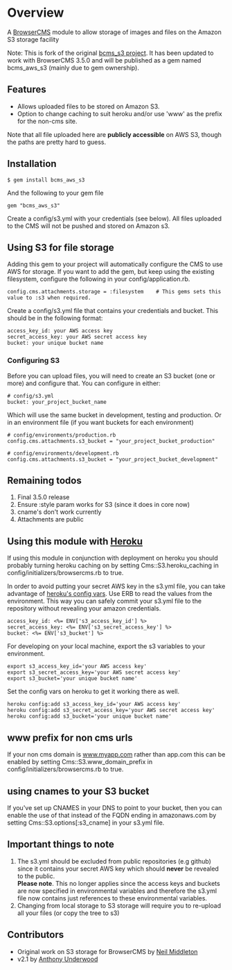 # Overview

A [BrowserCMS](http://www.browsercms.org) module to allow storage of images and files on the Amazon S3 storage facility

Note: This is fork of the original [bcms_s3 project](https://github.com/aunderwo/bcms_s3). It has been updated to work with BrowserCMS 3.5.0 and will be published as a gem named bcms_aws_s3 (mainly due to gem ownership).

## Features

* Allows uploaded files to be stored on Amazon S3. 
* Option to change caching to suit heroku and/or use 'www' as the prefix for the non-cms site.

Note that all file uploaded here are **publicly accessible** on AWS S3, though the paths are pretty hard to guess.

## Installation

	$ gem install bcms_aws_s3

And the following to your gem file
	
	gem "bcms_aws_s3"

Create a config/s3.yml with your credentials (see below). All files uploaded to the CMS will not be pushed and stored on Amazon s3.

## Using S3 for file storage

Adding this gem to your project will automatically configure the CMS to use AWS for storage. If you want to add the gem, but keep using the existing filesystem, configure the following in your config/application.rb.

    config.cms.attachments.storage = :filesystem	# This gems sets this value to :s3 when required.

Create a config/s3.yml file that contains your credentials and bucket. This should be in the following format:

    access_key_id: your AWS access key
    secret_access_key: your AWS secret access key
    bucket: your unique bucket name

### Configuring S3

Before you can upload files, you will need to create an S3 bucket (one or more) and configure that. You can configure in either:
	
	# config/s3.yml 
	bucket: your_project_bucket_name

Which will use the same bucket in development, testing and production. Or in an environment file (if you want buckets for each environment)

	# config/environments/production.rb
	config.cms.attachments.s3_bucket = "your_project_bucket_production"
	
	# config/environments/development.rb
	config.cms.attachments.s3_bucket = "your_project_bucket_development"

## Remaining todos

1. Final 3.5.0 release 
1. Ensure :style param works for S3 (since it does in core now)
1. cname's don't work currently
1. Attachments are public

## Using this module with [Heroku](http://heroku.com)

If using this module in conjunction with deployment on heroku you should probably turning heroku caching on by setting Cms::S3.heroku_caching in config/initializers/browsercms.rb to true.

In order to avoid putting your secret AWS key in the s3.yml file, you can take advantage of [heroku's config vars](http://docs.heroku.com/config-vars). Use ERB to read the values from the environment.  This way you can safely commit your s3.yml file to the repository without revealing your amazon credentials.

    access_key_id: <%= ENV['s3_access_key_id'] %>
    secret_access_key: <%= ENV['s3_secret_access_key'] %>
    bucket: <%= ENV['s3_bucket'] %>

For developing on your local machine, export the s3 variables to your environment.

    export s3_access_key_id='your AWS access key'
    export s3_secret_access_key='your AWS secret access key'
    export s3_bucket='your unique bucket name'

Set the config vars on heroku to get it working there as well.

    heroku config:add s3_access_key_id='your AWS access key'
    heroku config:add s3_secret_access_key='your AWS secret access key'
    heroku config:add s3_bucket='your unique bucket name'

## www prefix for non cms urls
If your non cms domain is www.myapp.com rather than app.com this can be enabled by setting Cms::S3.www_domain_prefix in config/initializers/browsercms.rb to true.

## using cnames to your S3 bucket
If you've set up CNAMES in your DNS to point to your bucket, then you can enable the use of that instead of the FQDN ending in amazonaws.com by setting Cms::S3.options[:s3_cname] in your s3.yml file.

## Important things to note
1. The s3.yml should be excluded from public repositories (e.g github) since it contains your secret AWS key which should **never** be revealed to the public.   
**Please note**. This no longer applies since the access keys and buckets are now specified in environmental variables and therefore the s3.yml file now contains just references to these environmental variables.
2. Changing from local storage to S3 storage will require you to re-upload all your files (or copy the tree to s3)

## Contributors

* Original work on S3 storage for BrowserCMS by [Neil Middleton](http://github.com/neilmiddleton/)
* v2.1 by [Anthony Underwood](https://github.com/aunderwo)
